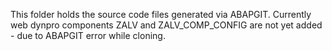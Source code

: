 This folder holds the source code files generated via ABAPGIT.
Currently web dynpro components ZALV and ZALV_COMP_CONFIG are not yet added - due to ABAPGIT error while cloning. 
